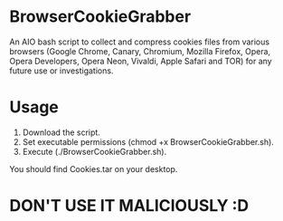 # BrowserCookieGrabber
An AIO bash script to collect and compress cookies files from various browsers (Google Chrome, Canary, Chromium, Mozilla Firefox, Opera, Opera Developers, Opera Neon, Vivaldi, Apple Safari and TOR) for any future use or investigations.

# Usage
1. Download the script.
2. Set executable permissions (chmod +x BrowserCookieGrabber.sh).
3. Execute (./BrowserCookieGrabber.sh).

You should find Cookies.tar on your desktop.

# DON'T USE IT MALICIOUSLY :D
